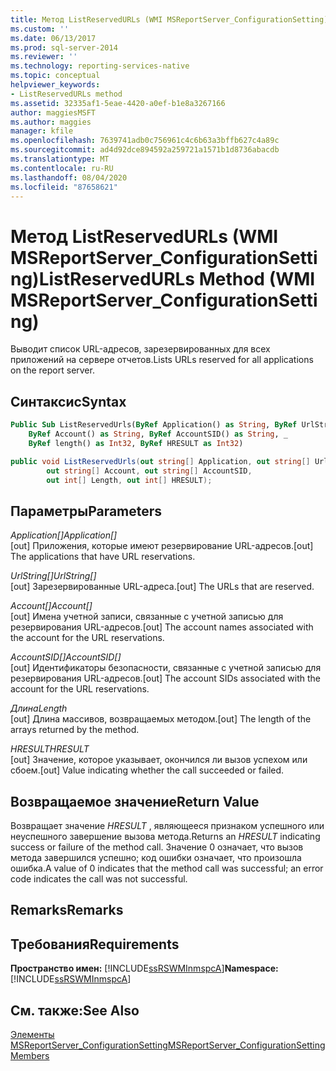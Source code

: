 ```yaml
---
title: Метод ListReservedURLs (WMI MSReportServer_ConfigurationSetting) | Документы Майкрософт
ms.custom: ''
ms.date: 06/13/2017
ms.prod: sql-server-2014
ms.reviewer: ''
ms.technology: reporting-services-native
ms.topic: conceptual
helpviewer_keywords:
- ListReservedURLs method
ms.assetid: 32335af1-5eae-4420-a0ef-b1e8a3267166
author: maggiesMSFT
ms.author: maggies
manager: kfile
ms.openlocfilehash: 7639741adb0c756961c4c6b63a3bffb627c4a89c
ms.sourcegitcommit: ad4d92dce894592a259721a1571b1d8736abacdb
ms.translationtype: MT
ms.contentlocale: ru-RU
ms.lasthandoff: 08/04/2020
ms.locfileid: "87658621"
---
```

# <a name="listreservedurls-method-wmi-msreportserver_configurationsetting"></a><span data-ttu-id="11736-102">Метод ListReservedURLs (WMI MSReportServer_ConfigurationSetting)</span><span class="sxs-lookup"><span data-stu-id="11736-102">ListReservedURLs Method (WMI MSReportServer_ConfigurationSetting)</span></span>
  <span data-ttu-id="11736-103">Выводит список URL-адресов, зарезервированных для всех приложений на сервере отчетов.</span><span class="sxs-lookup"><span data-stu-id="11736-103">Lists URLs reserved for all applications on the report server.</span></span>  
  
## <a name="syntax"></a><span data-ttu-id="11736-104">Синтаксис</span><span class="sxs-lookup"><span data-stu-id="11736-104">Syntax</span></span>  
  
```vb  
Public Sub ListReservedUrls(ByRef Application() as String, ByRef UrlString() as String, _  
    ByRef Account() as String, ByRef AccountSID() as String, _  
    ByRef length() as Int32, ByRef HRESULT as Int32)  
```  
  
```csharp  
public void ListReservedUrls(out string[] Application, out string[] UrlString,  
        out string[] Account, out string[] AccountSID,  
        out int[] Length, out int[] HRESULT);  
```  
  
## <a name="parameters"></a><span data-ttu-id="11736-105">Параметры</span><span class="sxs-lookup"><span data-stu-id="11736-105">Parameters</span></span>  
 <span data-ttu-id="11736-106">*Application[]*</span><span class="sxs-lookup"><span data-stu-id="11736-106">*Application[]*</span></span>  
 <span data-ttu-id="11736-107">[out] Приложения, которые имеют резервирование URL-адресов.</span><span class="sxs-lookup"><span data-stu-id="11736-107">[out] The applications that have URL reservations.</span></span>  
  
 <span data-ttu-id="11736-108">*UrlString[]*</span><span class="sxs-lookup"><span data-stu-id="11736-108">*UrlString[]*</span></span>  
 <span data-ttu-id="11736-109">[out] Зарезервированные URL-адреса.</span><span class="sxs-lookup"><span data-stu-id="11736-109">[out] The URLs that are reserved.</span></span>  
  
 <span data-ttu-id="11736-110">*Account[]*</span><span class="sxs-lookup"><span data-stu-id="11736-110">*Account[]*</span></span>  
 <span data-ttu-id="11736-111">[out] Имена учетной записи, связанные с учетной записью для резервирования URL-адресов.</span><span class="sxs-lookup"><span data-stu-id="11736-111">[out] The account names associated with the account for the URL reservations.</span></span>  
  
 <span data-ttu-id="11736-112">*AccountSID[]*</span><span class="sxs-lookup"><span data-stu-id="11736-112">*AccountSID[]*</span></span>  
 <span data-ttu-id="11736-113">[out] Идентификаторы безопасности, связанные с учетной записью для резервирования URL-адресов.</span><span class="sxs-lookup"><span data-stu-id="11736-113">[out] The account SIDs associated with the account for the URL reservations.</span></span>  
  
 <span data-ttu-id="11736-114">*Длина*</span><span class="sxs-lookup"><span data-stu-id="11736-114">*Length*</span></span>  
 <span data-ttu-id="11736-115">[out] Длина массивов, возвращаемых методом.</span><span class="sxs-lookup"><span data-stu-id="11736-115">[out] The length of the arrays returned by the method.</span></span>  
  
 <span data-ttu-id="11736-116">*HRESULT*</span><span class="sxs-lookup"><span data-stu-id="11736-116">*HRESULT*</span></span>  
 <span data-ttu-id="11736-117">[out] Значение, которое указывает, окончился ли вызов успехом или сбоем.</span><span class="sxs-lookup"><span data-stu-id="11736-117">[out] Value indicating whether the call succeeded or failed.</span></span>  
  
## <a name="return-value"></a><span data-ttu-id="11736-118">Возвращаемое значение</span><span class="sxs-lookup"><span data-stu-id="11736-118">Return Value</span></span>  
 <span data-ttu-id="11736-119">Возвращает значение *HRESULT* , являющееся признаком успешного или неуспешного завершение вызова метода.</span><span class="sxs-lookup"><span data-stu-id="11736-119">Returns an *HRESULT* indicating success or failure of the method call.</span></span> <span data-ttu-id="11736-120">Значение 0 означает, что вызов метода завершился успешно; код ошибки означает, что произошла ошибка.</span><span class="sxs-lookup"><span data-stu-id="11736-120">A value of 0 indicates that the method call was successful; an error code indicates the call was not successful.</span></span>  
  
## <a name="remarks"></a><span data-ttu-id="11736-121">Remarks</span><span class="sxs-lookup"><span data-stu-id="11736-121">Remarks</span></span>  
  
## <a name="requirements"></a><span data-ttu-id="11736-122">Требования</span><span class="sxs-lookup"><span data-stu-id="11736-122">Requirements</span></span>  
 <span data-ttu-id="11736-123">**Пространство имен:** [!INCLUDE[ssRSWMInmspcA](../../includes/ssrswminmspca-md.md)]</span><span class="sxs-lookup"><span data-stu-id="11736-123">**Namespace:** [!INCLUDE[ssRSWMInmspcA](../../includes/ssrswminmspca-md.md)]</span></span>  
  
## <a name="see-also"></a><span data-ttu-id="11736-124">См. также:</span><span class="sxs-lookup"><span data-stu-id="11736-124">See Also</span></span>  
 [<span data-ttu-id="11736-125">Элементы MSReportServer_ConfigurationSetting</span><span class="sxs-lookup"><span data-stu-id="11736-125">MSReportServer_ConfigurationSetting Members</span></span>](msreportserver-configurationsetting-members.md)  
  
  
